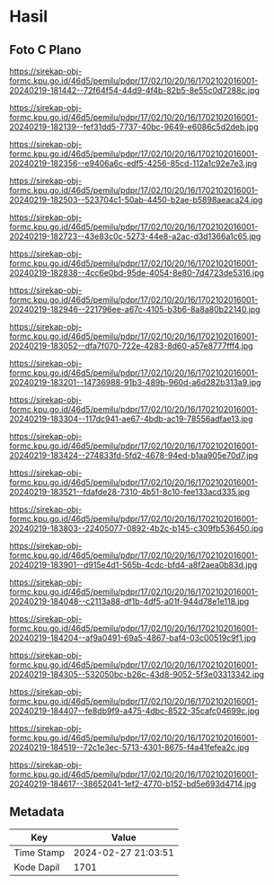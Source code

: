 # Hasil

## Foto C Plano

https://sirekap-obj-formc.kpu.go.id/46d5/pemilu/pdpr/17/02/10/20/16/1702102016001-20240219-181442--72f64f54-44d9-4f4b-82b5-8e55c0d7288c.jpg

https://sirekap-obj-formc.kpu.go.id/46d5/pemilu/pdpr/17/02/10/20/16/1702102016001-20240219-182139--fef31dd5-7737-40bc-9649-e6086c5d2deb.jpg

https://sirekap-obj-formc.kpu.go.id/46d5/pemilu/pdpr/17/02/10/20/16/1702102016001-20240219-182356--e9406a6c-edf5-4256-85cd-112a1c92e7e3.jpg

https://sirekap-obj-formc.kpu.go.id/46d5/pemilu/pdpr/17/02/10/20/16/1702102016001-20240219-182503--523704c1-50ab-4450-b2ae-b5898aeaca24.jpg

https://sirekap-obj-formc.kpu.go.id/46d5/pemilu/pdpr/17/02/10/20/16/1702102016001-20240219-182723--43e83c0c-5273-44e8-a2ac-d3d1366a1c65.jpg

https://sirekap-obj-formc.kpu.go.id/46d5/pemilu/pdpr/17/02/10/20/16/1702102016001-20240219-182838--4cc6e0bd-95de-4054-8e80-7d4723de5316.jpg

https://sirekap-obj-formc.kpu.go.id/46d5/pemilu/pdpr/17/02/10/20/16/1702102016001-20240219-182946--221796ee-a67c-4105-b3b6-8a8a80b22140.jpg

https://sirekap-obj-formc.kpu.go.id/46d5/pemilu/pdpr/17/02/10/20/16/1702102016001-20240219-183052--dfa7f070-722e-4283-8d60-a57e8777fff4.jpg

https://sirekap-obj-formc.kpu.go.id/46d5/pemilu/pdpr/17/02/10/20/16/1702102016001-20240219-183201--14736988-91b3-489b-960d-a6d282b313a9.jpg

https://sirekap-obj-formc.kpu.go.id/46d5/pemilu/pdpr/17/02/10/20/16/1702102016001-20240219-183304--117dc941-ae67-4bdb-ac19-78556adfae13.jpg

https://sirekap-obj-formc.kpu.go.id/46d5/pemilu/pdpr/17/02/10/20/16/1702102016001-20240219-183424--274833fd-5fd2-4678-94ed-b1aa905e70d7.jpg

https://sirekap-obj-formc.kpu.go.id/46d5/pemilu/pdpr/17/02/10/20/16/1702102016001-20240219-183521--fdafde28-7310-4b51-8c10-fee133acd335.jpg

https://sirekap-obj-formc.kpu.go.id/46d5/pemilu/pdpr/17/02/10/20/16/1702102016001-20240219-183803--22405077-0892-4b2c-b145-c309fb536450.jpg

https://sirekap-obj-formc.kpu.go.id/46d5/pemilu/pdpr/17/02/10/20/16/1702102016001-20240219-183901--d915e4d1-565b-4cdc-bfd4-a8f2aea0b83d.jpg

https://sirekap-obj-formc.kpu.go.id/46d5/pemilu/pdpr/17/02/10/20/16/1702102016001-20240219-184048--c2113a88-df1b-4df5-a01f-944d78e1e118.jpg

https://sirekap-obj-formc.kpu.go.id/46d5/pemilu/pdpr/17/02/10/20/16/1702102016001-20240219-184204--af9a0491-69a5-4867-baf4-03c00519c9f1.jpg

https://sirekap-obj-formc.kpu.go.id/46d5/pemilu/pdpr/17/02/10/20/16/1702102016001-20240219-184305--532050bc-b26c-43d8-9052-5f3e03313342.jpg

https://sirekap-obj-formc.kpu.go.id/46d5/pemilu/pdpr/17/02/10/20/16/1702102016001-20240219-184407--fe8db9f9-a475-4dbc-8522-35cafc04699c.jpg

https://sirekap-obj-formc.kpu.go.id/46d5/pemilu/pdpr/17/02/10/20/16/1702102016001-20240219-184519--72c1e3ec-5713-4301-8675-f4a41fefea2c.jpg

https://sirekap-obj-formc.kpu.go.id/46d5/pemilu/pdpr/17/02/10/20/16/1702102016001-20240219-184617--38652041-1ef2-4770-b152-bd5e693d4714.jpg


## Metadata

| Key        | Value               |
| ---------- | ------------------- |
| Time Stamp | 2024-02-27 21:03:51 |
| Kode Dapil | 1701                |



